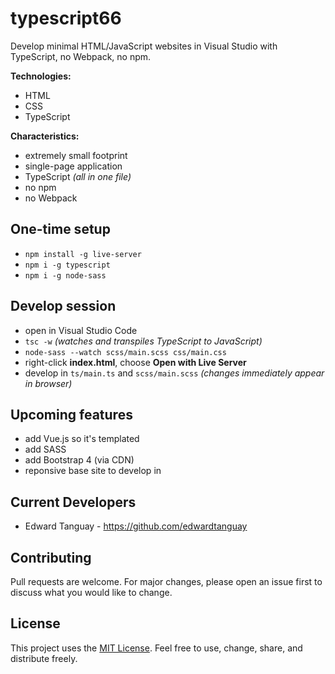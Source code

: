# typescript66

Develop minimal HTML/JavaScript websites in Visual Studio with TypeScript, no Webpack, no npm.

**Technologies:**

- HTML
- CSS
- TypeScript

**Characteristics:**
- extremely small footprint
- single-page application
- TypeScript *(all in one file)*
- no npm
- no Webpack

## One-time setup
- `npm install -g live-server`
- `npm i -g typescript`
- `npm i -g node-sass`

## Develop session
- open in Visual Studio Code
- `tsc -w`  *(watches and transpiles TypeScript to JavaScript)*
- `node-sass --watch scss/main.scss css/main.css`
- right-click **index.html**, choose **Open with Live Server**
- develop in `ts/main.ts` and `scss/main.scss` *(changes immediately appear in browser)*

## Upcoming features
- add Vue.js so it's templated
- add SASS
- add Bootstrap 4 (via CDN)
- reponsive base site to develop in

## Current Developers

* Edward Tanguay - https://github.com/edwardtanguay

## Contributing
Pull requests are welcome. For major changes, please open an issue first to discuss what you would like to change.

## License

This project uses the [MIT License](https://choosealicense.com/licenses/mit). Feel free to use, change, share, and distribute freely.